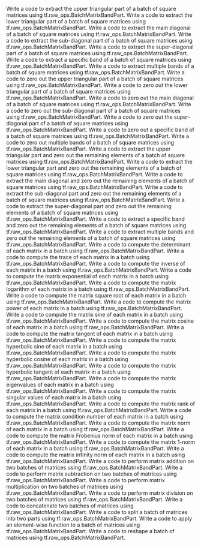 Write a code to extract the upper triangular part of a batch of square matrices using tf.raw_ops.BatchMatrixBandPart.
Write a code to extract the lower triangular part of a batch of square matrices using tf.raw_ops.BatchMatrixBandPart.
Write a code to extract the main diagonal of a batch of square matrices using tf.raw_ops.BatchMatrixBandPart.
Write a code to extract the sub-diagonal part of a batch of square matrices using tf.raw_ops.BatchMatrixBandPart.
Write a code to extract the super-diagonal part of a batch of square matrices using tf.raw_ops.BatchMatrixBandPart.
Write a code to extract a specific band of a batch of square matrices using tf.raw_ops.BatchMatrixBandPart.
Write a code to extract multiple bands of a batch of square matrices using tf.raw_ops.BatchMatrixBandPart.
Write a code to zero out the upper triangular part of a batch of square matrices using tf.raw_ops.BatchMatrixBandPart.
Write a code to zero out the lower triangular part of a batch of square matrices using tf.raw_ops.BatchMatrixBandPart.
Write a code to zero out the main diagonal of a batch of square matrices using tf.raw_ops.BatchMatrixBandPart.
Write a code to zero out the sub-diagonal part of a batch of square matrices using tf.raw_ops.BatchMatrixBandPart.
Write a code to zero out the super-diagonal part of a batch of square matrices using tf.raw_ops.BatchMatrixBandPart.
Write a code to zero out a specific band of a batch of square matrices using tf.raw_ops.BatchMatrixBandPart.
Write a code to zero out multiple bands of a batch of square matrices using tf.raw_ops.BatchMatrixBandPart.
Write a code to extract the upper triangular part and zero out the remaining elements of a batch of square matrices using tf.raw_ops.BatchMatrixBandPart.
Write a code to extract the lower triangular part and zero out the remaining elements of a batch of square matrices using tf.raw_ops.BatchMatrixBandPart.
Write a code to extract the main diagonal and zero out the remaining elements of a batch of square matrices using tf.raw_ops.BatchMatrixBandPart.
Write a code to extract the sub-diagonal part and zero out the remaining elements of a batch of square matrices using tf.raw_ops.BatchMatrixBandPart.
Write a code to extract the super-diagonal part and zero out the remaining elements of a batch of square matrices using tf.raw_ops.BatchMatrixBandPart.
Write a code to extract a specific band and zero out the remaining elements of a batch of square matrices using tf.raw_ops.BatchMatrixBandPart.
Write a code to extract multiple bands and zero out the remaining elements of a batch of square matrices using tf.raw_ops.BatchMatrixBandPart.
Write a code to compute the determinant of each matrix in a batch using tf.raw_ops.BatchMatrixBandPart.
Write a code to compute the trace of each matrix in a batch using tf.raw_ops.BatchMatrixBandPart.
Write a code to compute the inverse of each matrix in a batch using tf.raw_ops.BatchMatrixBandPart.
Write a code to compute the matrix exponential of each matrix in a batch using tf.raw_ops.BatchMatrixBandPart.
Write a code to compute the matrix logarithm of each matrix in a batch using tf.raw_ops.BatchMatrixBandPart.
Write a code to compute the matrix square root of each matrix in a batch using tf.raw_ops.BatchMatrixBandPart.
Write a code to compute the matrix power of each matrix in a batch using tf.raw_ops.BatchMatrixBandPart.
Write a code to compute the matrix sine of each matrix in a batch using tf.raw_ops.BatchMatrixBandPart.
Write a code to compute the matrix cosine of each matrix in a batch using tf.raw_ops.BatchMatrixBandPart.
Write a code to compute the matrix tangent of each matrix in a batch using tf.raw_ops.BatchMatrixBandPart.
Write a code to compute the matrix hyperbolic sine of each matrix in a batch using tf.raw_ops.BatchMatrixBandPart.
Write a code to compute the matrix hyperbolic cosine of each matrix in a batch using tf.raw_ops.BatchMatrixBandPart.
Write a code to compute the matrix hyperbolic tangent of each matrix in a batch using tf.raw_ops.BatchMatrixBandPart.
Write a code to compute the matrix eigenvalues of each matrix in a batch using tf.raw_ops.BatchMatrixBandPart.
Write a code to compute the matrix singular values of each matrix in a batch using tf.raw_ops.BatchMatrixBandPart.
Write a code to compute the matrix rank of each matrix in a batch using tf.raw_ops.BatchMatrixBandPart.
Write a code to compute the matrix condition number of each matrix in a batch using tf.raw_ops.BatchMatrixBandPart.
Write a code to compute the matrix norm of each matrix in a batch using tf.raw_ops.BatchMatrixBandPart.
Write a code to compute the matrix Frobenius norm of each matrix in a batch using tf.raw_ops.BatchMatrixBandPart.
Write a code to compute the matrix 1-norm of each matrix in a batch using tf.raw_ops.BatchMatrixBandPart.
Write a code to compute the matrix infinity norm of each matrix in a batch using tf.raw_ops.BatchMatrixBandPart.
Write a code to perform matrix addition on two batches of matrices using tf.raw_ops.BatchMatrixBandPart.
Write a code to perform matrix subtraction on two batches of matrices using tf.raw_ops.BatchMatrixBandPart.
Write a code to perform matrix multiplication on two batches of matrices using tf.raw_ops.BatchMatrixBandPart.
Write a code to perform matrix division on two batches of matrices using tf.raw_ops.BatchMatrixBandPart.
Write a code to concatenate two batches of matrices using tf.raw_ops.BatchMatrixBandPart.
Write a code to split a batch of matrices into two parts using tf.raw_ops.BatchMatrixBandPart.
Write a code to apply an element-wise function to a batch of matrices using tf.raw_ops.BatchMatrixBandPart.
Write a code to reshape a batch of matrices using tf.raw_ops.BatchMatrixBandPart.